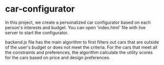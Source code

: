 # car-configurator
In this project, we create a personalized car configurator based on each person's interests and budget. 
You can open 'index.html' file with live server to start the configurator. 

backend.js file has the main algorithm to first filters out cars that are outside of the user's budget or does not meet the criteria. For the cars that meet all the constraints and preferences, the algorithm calculate the utility scores for the cars based on price and design preferences. 
